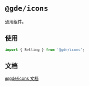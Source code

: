 # `@gde/icons`

通用组件。

## 使用

```jsx
import { Setting } from '@gde/icons';
```

## 文档

[@gde/icons 文档](http://doc.fe.gaoding.com/gde/ui/)
